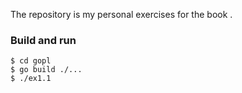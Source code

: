 The repository is my personal exercises for the book <The Go Progamming Language>.

### Build and run

```
$ cd gopl
$ go build ./...
$ ./ex1.1
```
